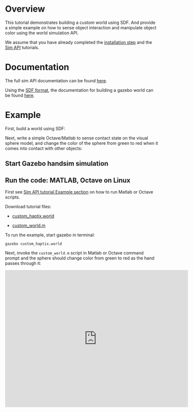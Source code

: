 # Overview
This tutorial demonstrates building a custom world using SDF.
And provide a simple example on how to sense object interaction
and manipulate object color using the world simulation API.

We assume that you have already completed the
[installation step](http://gazebosim.org/tutorials?tut=haptix_install&cat=haptix)
and the
[Sim API](http://gazebosim.org/tutorials?tut=haptix_sim_api&cat=haptix)
tutorials.

# Documentation
The full sim API documentation can be found
[here](https://s3.amazonaws.com/osrf-distributions/haptix/api/0.7.1/haptix__sim_8h.html).

Using the [SDF format](http://www.sdformat.org/),
the documentation for building a gazebo world can be found
[here](http://gazebosim.org/tutorials?cat=build_world).

# Example

First, build a world using SDF:

<include lang='xml' src='https://bitbucket.org/osrf/gazebo_tutorials/raw/c1710212bfcc1a11594a9280d4a7db01c3e5de15/haptix_world_sim_api/files/custom_haptix.world'/> 

Next, write a simple Octave/Matlab to sense contact state on the visual
sphere model, and change the color of the sphere from green to red when
it comes into contact with other objects:

<include lang='matlab' src='https://bitbucket.org/osrf/gazebo_tutorials/raw/2d9132fe45f8b938ad94c3db871f1109db4bd40f/haptix_world_sim_api/files/custom_world.m'/> 

## Start Gazebo handsim simulation

## Run the code: MATLAB, Octave on Linux

First see [Sim API tutorial Example section](http://gazebosim.org/tutorials?tut=haptix_sim_api&cat=haptix#Example) on how to run Matlab or Octave scripts.

Download tutorial files:

 - [custom_haptix.world](https://bitbucket.org/osrf/gazebo_tutorials/raw/world_sim_api/world_sim_api/files/custom_haptix.world)

 - [custom_world.m](https://bitbucket.org/osrf/gazebo_tutorials/raw/world_sim_api/world_sim_api/files/custom_world.m)

To run the example, start gazebo in terminal:

~~~
gazebo custom_haptix.world
~~~

Next, invoke the `custom_world.m` script in Matlab or Octave command prompt
and the sphere should change color from green to red as the hand passes through it:

<iframe width="600" height="450" src="https://www.youtube.com/embed/0R_xmgG_jBI" frameborder="0" allowfullscreen></iframe>

